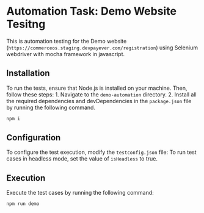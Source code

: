 # Automation Task: Demo Website Tesitng
This is automation testing for the Demo website (`https://commerceos.staging.devpayever.com/registration`) using Selenium webdriver with mocha framework in javascript.

## Installation
To run the tests, ensure that Node.js is installed on your machine. Then, follow these steps:
    1. Navigate to the `demo-automation` directory.
    2. Install all the required dependencies and devDependencies in the `package.json` file by running the following command.
```sh
npm i
```

## Configuration
To configure the test execution, modify the `testconfig.json` file:
To run test cases in headless mode, set the value of `isHeadless` to true.

## Execution
Execute the test cases by running the following command:
```
npm run demo
```